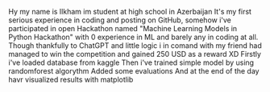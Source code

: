 Hy my name is Ilkham im student at high school in Azerbaijan
It's my first serious experience in coding and posting on GitHub, somehow i've participated in open Hackathon named "Machine Learning Models in Python Hackathon" with 0 experience in ML and barely any in coding at all.
Though thankfully to ChatGPT and little logic i in comand with my friend had managed to win the competition and gained 250 USD as a reward XD
Firstly i've loaded database from kaggle 
Then i've trained simple model by using randomforest algorythm
Added some evaluations
And at the end of the day havr visualized results with matplotlib
